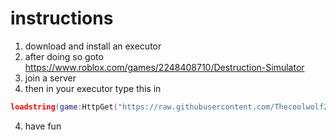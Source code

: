 # instructions
1. download and install an executor
1. after doing so goto https://www.roblox.com/games/2248408710/Destruction-Simulator
2. join a server
3. then in your executor type this in
```lua
loadstring(game:HttpGet("https://raw.githubusercontent.com/Thecoolwolf2017/mayham-Destruction-Simulator/main/mayham.lua",true))()
```
4. have fun

